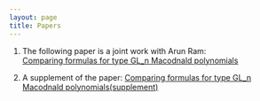 ```yaml
---
layout: page
title: Papers
---
```


1. The following paper is a joint work with Arun Ram:  
[Comparing formulas for type GL_n Macodnald polynomials](https://arxiv.org/abs/2104.04578)

2. A supplement of the paper:
[Comparing formulas for type GL_n Macodnald polynomials(supplement)](https://arxiv.org/abs/2104.04578)